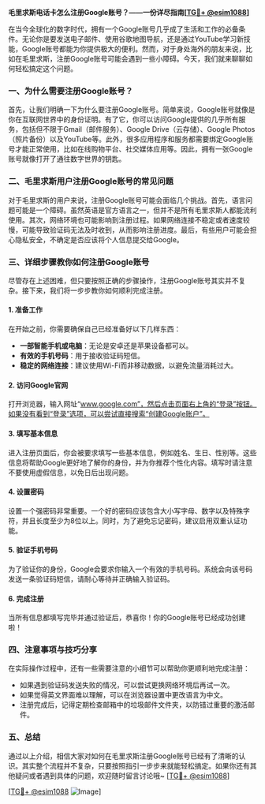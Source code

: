 **毛里求斯电话卡怎么注册Google账号？——一份详尽指南[[TG💪+ @esim1088](https://t.me/s/esim1088)]**

在当今全球化的数字时代，拥有一个Google账号几乎成了生活和工作的必备条件。无论你是要发送电子邮件、使用谷歌地图导航，还是通过YouTube学习新技能，Google账号都能为你提供极大的便利。然而，对于身处海外的朋友来说，比如在毛里求斯，注册Google账号可能会遇到一些小障碍。今天，我们就来聊聊如何轻松搞定这个问题。

### 一、为什么需要注册Google账号？

首先，让我们明确一下为什么要注册Google账号。简单来说，Google账号就像是你在互联网世界中的身份证明。有了它，你可以访问Google提供的几乎所有服务，包括但不限于Gmail（邮件服务）、Google Drive（云存储）、Google Photos（照片备份）以及YouTube等。此外，很多应用程序和服务都需要绑定Google账号才能正常使用，比如在线购物平台、社交媒体应用等。因此，拥有一张Google账号就像打开了通往数字世界的钥匙。

### 二、毛里求斯用户注册Google账号的常见问题

对于毛里求斯的用户来说，注册Google账号可能会面临几个挑战。首先，语言问题可能是一个障碍。虽然英语是官方语言之一，但并不是所有毛里求斯人都能流利使用。其次，网络环境也可能影响到注册过程。如果网络连接不稳定或者速度较慢，可能导致验证码无法及时收到，从而影响注册进度。最后，有些用户可能会担心隐私安全，不确定是否应该将个人信息提交给Google。

### 三、详细步骤教你如何注册Google账号

尽管存在上述困难，但只要按照正确的步骤操作，注册Google账号其实并不复杂。接下来，我们将一步步教你如何顺利完成注册。

#### 1. 准备工作

在开始之前，你需要确保自己已经准备好以下几样东西：
- **一部智能手机或电脑**：无论是安卓还是苹果设备都可以。
- **有效的手机号码**：用于接收验证码短信。
- **稳定的网络连接**：建议使用Wi-Fi而非移动数据，以避免流量消耗过大。

#### 2. 访问Google官网

打开浏览器，输入网址“www.google.com”，然后点击页面右上角的“登录”按钮。如果没有看到“登录”选项，可以尝试直接搜索“创建Google账户”。

#### 3. 填写基本信息

进入注册页面后，你会被要求填写一些基本信息，例如姓名、生日、性别等。这些信息将帮助Google更好地了解你的身份，并为你推荐个性化内容。填写时请注意不要使用虚假信息，以免日后出现问题。

#### 4. 设置密码

设置一个强密码非常重要。一个好的密码应该包含大小写字母、数字以及特殊字符，并且长度至少为8位以上。同时，为了避免忘记密码，建议启用双重认证功能。

#### 5. 验证手机号码

为了验证你的身份，Google会要求你输入一个有效的手机号码。系统会向该号码发送一条验证码短信，请耐心等待并正确输入验证码。

#### 6. 完成注册

当所有信息都填写完毕并通过验证后，恭喜你！你的Google账号已经成功创建啦！

### 四、注意事项与技巧分享

在实际操作过程中，还有一些需要注意的小细节可以帮助你更顺利地完成注册：

- 如果遇到验证码发送失败的情况，可以尝试更换网络环境后再试一次。
- 如果觉得英文界面难以理解，可以在浏览器设置中更改语言为中文。
- 注册完成后，记得定期检查邮箱中的垃圾邮件文件夹，以防错过重要的激活邮件。

### 五、总结

通过以上介绍，相信大家对如何在毛里求斯注册Google账号已经有了清晰的认识。其实整个流程并不复杂，只要按照指引一步步来就能轻松搞定。如果你还有其他疑问或者遇到具体的问题，欢迎随时留言讨论哦~ [[TG💪+ @esim1088](https://t.me/s/esim1088)]

[[TG💪+ @esim1088](https://t.me/s/esim1088) ![Image](https://i.postimg.cc/4NQfJmqS/Snipaste-2025-05-13-00-14-12.png)]